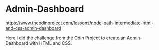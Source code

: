 # Admin-Dashboard

https://www.theodinproject.com/lessons/node-path-intermediate-html-and-css-admin-dashboard

Here i did the challenge from the Odin Project to create an Admin-Dashboard with HTML and CSS.
